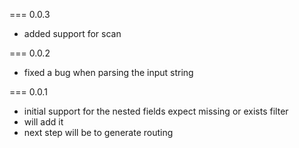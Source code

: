 === 0.0.3
 - added support for scan

=== 0.0.2
 - fixed a bug when parsing the input string

=== 0.0.1
 - initial support for the nested fields expect missing or exists filter
 - will add it
 - next step will be to generate routing
